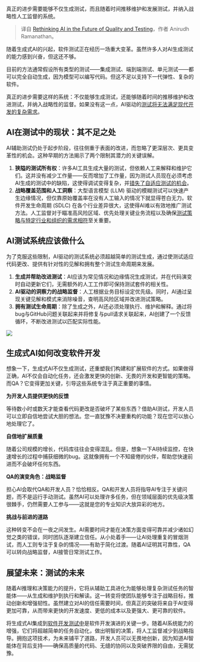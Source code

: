 
<!--
title: 人工智能如何重塑质量与测试的未来
cover: https://cdn.thenewstack.io/media/2025/02/aa01f9a9-traffic.jpg
-->

真正的进步需要能够不仅生成测试，而且随着时间推移维护和发展测试，并纳入战略性人工监督的系统。

> 译自 [Rethinking AI in the Future of Quality and Testing](https://thenewstack.io/rethinking-ai-in-the-future-of-quality-and-testing/)，作者 Anirudh Ramanathan。

随着生成式AI的兴起，软件测试正在经历一场重大变革。虽然许多人对AI生成测试的能力感到兴奋，但这还不够。

目前的方法通常假设所有类型的测试——集成测试、端到端测试、单元测试——都可以完全自动生成，因为模型可以编写代码。但这不足以支持下一代弹性、复杂的软件。

真正的进步需要这样的系统：不仅能够生成测试，还能够随着时间的推移维护和改进测试，并纳入战略性的监督。如果没有这一点，AI驱动的[测试将无法满足现代开发的复杂需求](https://thenewstack.io/improve-developer-velocity-by-decentralizing-testing/)。

## AI在测试中的现状：其不足之处

AI辅助测试仍处于起步阶段，往往侧重于表面的改进，而忽略了更深层次、更具变革性的机会。这种早期的方法揭示了两个限制其潜力的关键误解。

1. **狭隘的测试所有权**：许多AI工具生成大量的测试，但依赖人工来解释和维护它们。这并没有减少工作量——反而增加了工作量，因为测试人员现在必须考虑AI生成的测试中的缺陷，这使得调试变得复杂，并[错失了自适应测试的机会](https://thenewstack.io/why-your-microservice-integration-tests-miss-real-problems/)。
2. **战略覆盖范围和人工洞察**：大型语言模型 (LLM) 驱动的模糊测试可以快速产生边缘情况，但仅靠原始覆盖率在没有人工输入的情况下就显得苍白无力。软件开发生命周期 (SDLC) 在各个行业差异很大，这使得AI难以有效地推广测试方法。人工监督对于瞄准高风险区域、优先处理关键业务流程以及确保[测试策略与特定行业和组织的需求相符](https://thenewstack.io/we-need-a-new-approach-to-testing-microservices/)至关重要。

## AI测试系统应该做什么

为了克服这些限制，AI驱动的测试系统必须超越简单的测试生成，通过使测试适应代码更改、提供有针对性的见解和拥有整个测试生命周期来发展。

1. **生成并帮助改进测试**：AI应该为常见情况和边缘情况生成测试，并在代码演变时自动更新它们，无需额外的人工工作即可保持测试套件的相关性。
2. **AI驱动的洞察力的战略监督**：人工根据业务目标设定优先级。同时，AI通过呈现关键见解和模式来消除噪音，查明高风险区域并改进测试策略。
3. **拥有测试生命周期**：除了生成之外，AI还必须处理执行、维护和解释。通过将bug与GitHub问题关联起来并将修复与pull请求关联起来，AI创建了一个反馈循环，不断改进测试以匹配实际性能。

![](https://cdn.thenewstack.io/media/2025/02/f011d67d-image1a-1024x673.png)

## 生成式AI如何改变软件开发

想象一下，生成式AI不仅生成测试，还重塑我们构建和扩展软件的方式。如果做得正确，AI不仅会自动化任务，还会激发更快的创新、无畏的开发和更智能的策略。而QA？它变得更加关键，引导这些系统专注于真正重要的事情。

**为开发人员提供更快的反馈**

等待数小时或数天才能查看代码更改是否破坏了某些东西？借助AI测试，开发人员可以立即自信地尝试大胆的想法。您一直犹豫不决要重构的功能？现在您可以放心地处理它了。

**自信地扩展质量**

随着公司规模的增长，代码库往往会变得混乱。但是，想象一下AI持续监控，在快速增长的过程中捕获细微的bug。这就像拥有一个不知疲倦的伙伴，帮助您快速前进而不会破坏任何东西。

**QA的演变角色：战略监督**

担心AI会取代QA和开发人员？恰恰相反。QA和开发人员将指导AI专注于关键问题，而不是运行手动测试。虽然AI可以处理许多任务，但在领域层面的优先级决策很棘手，仍然需要人工参与——这就是您的专业知识大放异彩的地方。

**挑战与前进的道路**

这种转变不会在一夜之间发生。AI需要时间才能在决策方面变得可靠并减少诸如幻觉之类的错误，同时团队逐渐建立信任。从小处着手——让AI处理重复的冒烟测试，而人工则专注于复杂的情况——有助于简化过渡。随着AI证明其可靠性，QA可以转向战略监督，AI接管日常测试工作。

## 展望未来：测试的未来

随着AI推理和决策能力的提升，它将从辅助工具进化为能够处理复杂测试任务的智能体——从生成和维护到执行和解读。这一转变将使团队能够专注于战略目标，推动创新和增强韧性。虽然建立对AI的信任需要时间，但真正的突破将来自于AI变得更加可靠，从而带来更快的开发速度、更低的成本以及更强大、更可靠的软件。

将生成式AI集成到[软件开发测试中](https://thenewstack.io/smart-ephemeral-environments-share-more-copy-less/)是软件开发演进的关键一步。随着AI系统能力的增强，它们将超越简单的任务自动化，做出明智的决策，将人工监督减少到战略指导。拥抱这项技术，为未来铺平了道路，开发人员可以无畏地创新，因为知道AI智能体在背后支持——确保高质量的代码、无缝的协同以及突破界限的自由，无需犹豫。
